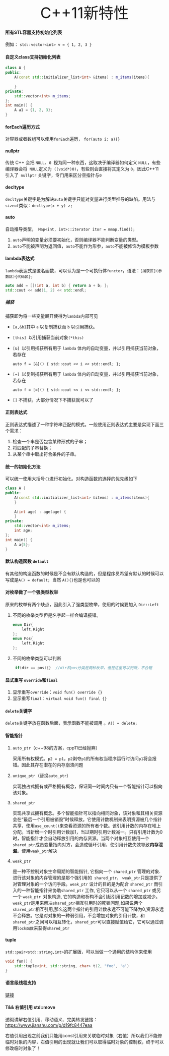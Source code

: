 <center><font size = 45>C++11新特性</font></center>

#### 所有STL容器支持初始化列表

例如： `std::vector<int> v = { 1, 2, 3 }`



#### 自定义class支持初始化列表

```c++
class A {
public:
    A(const std::initializer_list<int> &items) : m_items(items){
        
    }
private:
    std::vector<int> m_items;
};
int main() {
    A a1 = {1, 2, 3};
}
```



#### forEach遍历方式

对容器或者数组可以使用`forEach`遍历， `for(auto i: a){}`



#### nullptr

传统 C++ 会把 `NULL`、`0 `视为同一种东西，这取决于编译器如何定义 `NULL`，有些编译器会将` NULL`定义为` ((void*)0)`，有些则会直接将其定义为 `0`，因此C++11 引入了` nullptr` 关键字，专门用来区分空指针与`0`



#### decltype

`decltype`关键字是为解决`auto`关键字只能对变量进行类型推导的缺陷。用法与`sizeof`类似：`decltype(x + y) z;`



#### auto

 自动推导类型，` Map<int, int>::iterator itor = mmap.find();`

1. `auto`声明的变量必须要初始化，否则编译器不能判断变量的类型。
2. `auto`不能被声明为返回值，`auto`不能作为形参，`auto`不能被修饰为模板参数



#### lambda表达式

`lambda`表达式是匿名函数，可以认为是一个可执行体`functor`，语法：`[捕获区](参数区){代码区};`

```c++
auto add = [](int a, int b) { return a + b; };
std::cout << add(1, 2) << std::endl; 
```

##### 捕获

捕获即为将一些变量展开使得为`lambda`内部可见 

- `[a,&b]`其中 `a` 以复制捕获而 `b` 以引用捕获。

- `[this] `以引用捕获当前对象`(*this)`

- `[&] `以引用捕获所有用于 `lambda` 体内的自动变量，并以引用捕获当前对象，若存在

   `auto f = [&]() { std::cout << i << std::endl; }; `

- `[=] `以复制捕获所有用于 `lambda` 体内的自动变量，并以引用捕获当前对象，若存在

   `auto f = [=]() { std::cout << i << std::endl; }; `

- `[]` 不捕获，大部分情况下不捕获就可以了



#### 正则表达式

正则表达式描述了一种字符串匹配的模式。一般使用正则表达式主要是实现下面三个需求： 

1. 检查一个串是否包含某种形式的子串； 
2. 将匹配的子串替换；
3. 从某个串中取出符合条件的子串。

  

#### 统一的初始化方法       

可以统一使用大括号`{}`进行初始化。对构造函数的选择的优先级如下

```c++
class A {
public:
    A(const std::initializer_list<int> &items) : m_items(items){
    }
    
    A(int age) : age(age) {
    }
private:
    std::vector<int> m_items;
    int age;
};
int main() {
    A a{5};
}
```



#### 默认构造函数 `default`

有其他的构造函数的时候是不会有默认构造的，但是程序员希望有默认的时候可以写成是`A() = default; `当然 `A(){}`也是也可以的



#### 对枚举做了一个强类型枚举 

原来的枚举有两个缺点，因此引入了强类型枚举，使用的时候要加入 `Dir::Left`

1. 不同的枚举类型但是名字起一样会编译报错。

   ```c++
   enum Dir{
       left,Right
   };
   enum Pos{
       left,Right
   };
   ```

2. 不同的枚举类型可以判断

   ```c++
    if(dir == pos){}  //dir和pos分类是两种枚举，但是这里可以判断，不合理
   ```



#### 显式重写 `override`和`final`

1. 显示重写`override`：`void fun() override {}`
2. 显示重写`final`：`virtual void fun() final {}`



#### `delete`关键字

`delete`关键字放在函数后面，表示函数不能被调用 。`A() = delete;`



#### 智能指针

1. `auto_ptr`（c++98的方案，cpp11已经抛弃）

   采用所有权模式。`p2 = p1`，`p2`剥夺`p1`的所有权当程序运行时访问`p1`将会报错。因此其存在潜在的内存崩溃问题

2. `unique_ptr`（替换`auto_ptr`）

   实现独占式拥有或严格拥有概念，保证同一时间内只有一个智能指针可以指向该对象。

3. `shared_ptr`

   实现共享式拥有概念。多个智能指针可以指向相同对象，该对象和其相关资源会在“最后一个引用被销毁”时候释放。它使用计数机制来表明资源被几个指针共享，使用`use_count()`来查看资源的所有者个数。该引用计数的内存在堆上分配。当新增一个时引用计数加1，当过期时引用计数减一。只有引用计数为0时，智能指针才会自动释放引用的内存资源。当两个对象相互使用一个`shared_ptr`成员变量指向对方，会造成循环引用，使引用计数失效导致**内存泄漏**。使用`weak_ptr`解决

4. `weak_ptr`

   是一种不控制对象生命周期的智能指针, 它指向一个 `shared_ptr` 管理的对象. 进行该对象的内存管理的是那个强引用的` shared_ptr`， `weak_ptr`只是提供了对管理对象的一个访问手段。`weak_ptr` 设计的目的是为配合 `shared_ptr` 而引入的一种智能指针来协助`shared_ptr` 工作, 它只可以从一个 `shared_ptr` 或另一个 `weak_ptr `对象构造, 它的构造和析构不会引起引用记数的增加或减少。`weak_ptr`是用来解决`shared_ptr`相互引用时的死锁问题,如果说两个`shared_ptr`相互引用,那么这两个指针的引用计数永远不可能下降为0,资源永远不会释放。它是对对象的一种弱引用，不会增加对象的引用计数，和`shared_ptr`之间可以相互转化，`shared_ptr`可以直接赋值给它，它可以通过调用`lock函数`来获得`shared_ptr`



#### tuple

`std::pair<std::string,int>`的扩展版，可以当做一个通用的结构体来使用

```c++
void fun() {
    std::tuple<int, std::string, char> t(2, "foo", 'a')
}
```



#### 语言级线程支持

[链接](./c++parallel)



#### T&& 右值引用 std::move

透彻讲解右值引用、移动语义、完美转发链接：https://www.jianshu.com/p/d19fc8447eaa

右值引用出现之前我们只能用const引用来关联临时对象（右值）所以我们不能修临时对象的内容，右值引用的出现就让我们可以取得临时对象的控制权，终于可以修改临时对象了！



